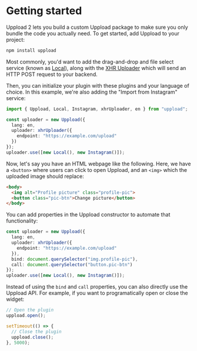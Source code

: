 # Getting started

Uppload 2 lets you build a custom Uppload package to make sure you only bundle the code you actually need. To get started, add Uppload to your project:

```bash
npm install uppload
```

Most commonly, you'd want to add the drag-and-drop and file select service (known as [Local](/services/local)), along with the [XHR Uploader](/uploaders/xhr) which will send an HTTP POST request to your backend.

Then, you can initialize your plugin with these plugins and your language of choice. In this example, we're also adding the "Import from Instagram" service:

```ts
import { Uppload, Local, Instagram, xhrUploader, en } from "uppload";

const uploader = new Uppload({
  lang: en,
  uploader: xhrUploader({
    endpoint: "https://example.com/upload"
  })
});
uploader.use([new Local(), new Instagram()]);
```

Now, let's say you have an HTML webpage like the following. Here, we have a `<button>` where users can click to open Uppload, and an `<img>` which the uploaded image should replace:

```html
<body>
  <img alt="Profile picture" class="profile-pic">
  <button class="pic-btn">Change picture</button>
</body>
```

You can add properties in the Uppload constructor to automate that functionality:

```ts
const uploader = new Uppload({
  lang: en,
  uploader: xhrUploader({
    endpoint: "https://example.com/upload"
  }),
  bind: document.querySelector("img.profile-pic"),
  call: document.querySelector("button.pic-btn")
});
uploader.use([new Local(), new Instagram()]);
```

Instead of using the `bind` and `call` properties, you can also directly use the Uppload API. For example, if you want to programatically open or close the widget:

```ts
// Open the plugin
uppload.open();

setTimeout(() => {
  // Close the plugin
  uppload.close();
}, 5000);
```

